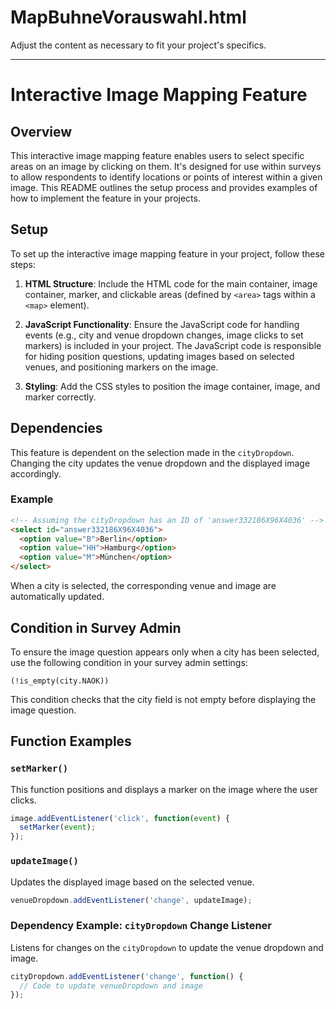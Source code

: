 # MapBuhneVorauswahl.html
 Adjust the content as necessary to fit your project's specifics.

---

# Interactive Image Mapping Feature

## Overview
This interactive image mapping feature enables users to select specific areas on an image by clicking on them. It's designed for use within surveys to allow respondents to identify locations or points of interest within a given image. This README outlines the setup process and provides examples of how to implement the feature in your projects.

## Setup
To set up the interactive image mapping feature in your project, follow these steps:

1. **HTML Structure**: Include the HTML code for the main container, image container, marker, and clickable areas (defined by `<area>` tags within a `<map>` element).

2. **JavaScript Functionality**: Ensure the JavaScript code for handling events (e.g., city and venue dropdown changes, image clicks to set markers) is included in your project. The JavaScript code is responsible for hiding position questions, updating images based on selected venues, and positioning markers on the image.

3. **Styling**: Add the CSS styles to position the image container, image, and marker correctly.

## Dependencies
This feature is dependent on the selection made in the `cityDropdown`. Changing the city updates the venue dropdown and the displayed image accordingly.

### Example
```html
<!-- Assuming the cityDropdown has an ID of 'answer332186X96X4036' -->
<select id="answer332186X96X4036">
  <option value="B">Berlin</option>
  <option value="HH">Hamburg</option>
  <option value="M">München</option>
</select>
```
When a city is selected, the corresponding venue and image are automatically updated.

## Condition in Survey Admin
To ensure the image question appears only when a city has been selected, use the following condition in your survey admin settings:
```
(!is_empty(city.NAOK))
```
This condition checks that the city field is not empty before displaying the image question.

## Function Examples

### `setMarker()`
This function positions and displays a marker on the image where the user clicks.
```javascript
image.addEventListener('click', function(event) {
  setMarker(event);
});
```

### `updateImage()`
Updates the displayed image based on the selected venue.
```javascript
venueDropdown.addEventListener('change', updateImage);
```

### Dependency Example: `cityDropdown` Change Listener
Listens for changes on the `cityDropdown` to update the venue dropdown and image.
```javascript
cityDropdown.addEventListener('change', function() {
  // Code to update venueDropdown and image
});
```


